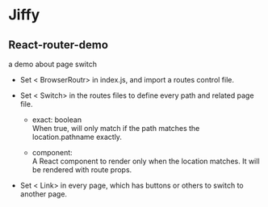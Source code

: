 # Jiffy

## React-router-demo
a demo about page switch
+ Set < BrowserRoutr> in index.js, and import a routes control file.

+ Set < Switch> in the routes files to define every path and related page file.

    + exact: boolean  
    When true, will only match if the path matches the location.pathname exactly.

    + component:  
    A React component to render only when the location matches. It will be rendered with route props.

+ Set < Link> in every page, which has buttons or others to switch to another page.